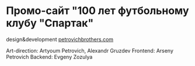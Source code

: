 # Промо-сайт "100 лет футбольному клубу "Спартак"

design&development [petrovichbrothers.com](www.petrovichbrothers.com)

Art-direction: Artyoum Petrovich, Alexandr Gruzdev
Frontend: Arseny Petrovich
Backend: Evgeny Zozulya